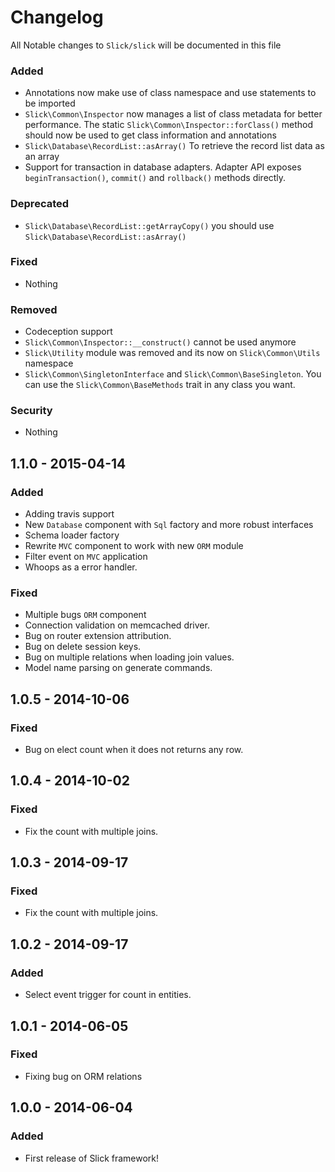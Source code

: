 # Changelog

All Notable changes to `Slick/slick` will be documented in this file

### Added
- Annotations now make use of class namespace and use statements to
  be imported
- `Slick\Common\Inspector` now manages a list of class metadata for better
  performance. The static `Slick\Common\Inspector::forClass()` method should
  now be used to get class information and annotations
- `Slick\Database\RecordList::asArray()` To retrieve the record list data
  as an array
- Support for transaction in database adapters. Adapter API exposes
  `beginTransaction()`, `commit()` and `rollback()` methods directly.

### Deprecated
- `Slick\Database\RecordList::getArrayCopy()` you should use
  `Slick\Database\RecordList::asArray()`

### Fixed
- Nothing

### Removed
- Codeception support
- `Slick\Common\Inspector::__construct()` cannot be used anymore
- `Slick\Utility` module was removed and its now on `Slick\Common\Utils` namespace
- `Slick\Common\SingletonInterface` and `Slick\Common\BaseSingleton`. You can use the
  `Slick\Common\BaseMethods` trait in any class you want.

### Security
- Nothing

## 1.1.0 - 2015-04-14

### Added
- Adding travis support
- New `Database` component with `Sql` factory and more robust interfaces
- Schema loader factory
- Rewrite `MVC` component to work with new `ORM` module
- Filter event on `MVC` application
- Whoops as a error handler.

### Fixed
- Multiple bugs `ORM` component
- Connection validation on memcached driver.
- Bug on router extension attribution.
- Bug on delete session keys.
- Bug on multiple relations when loading join values.
- Model name parsing on generate commands.

## 1.0.5 - 2014-10-06

### Fixed
- Bug on elect count when it does not returns any row.

## 1.0.4 - 2014-10-02

### Fixed
- Fix the count with multiple joins.

## 1.0.3 - 2014-09-17

### Fixed
- Fix the count with multiple joins.

## 1.0.2 - 2014-09-17

### Added
- Select event trigger for count in entities.

## 1.0.1 - 2014-06-05 

### Fixed
- Fixing bug on ORM relations

## 1.0.0 - 2014-06-04 

### Added
- First release of Slick framework!